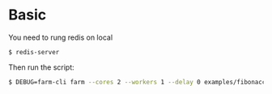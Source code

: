 # Basic

You need to rung redis on local

```
$ redis-server
```

Then run the script:

```bash
$ DEBUG=farm-cli farm --cores 2 --workers 1 --delay 0 examples/fibonacci-redis --n 40
```
